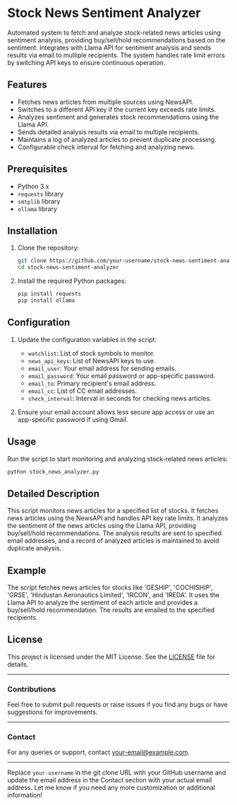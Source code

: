 

# Stock News Sentiment Analyzer

Automated system to fetch and analyze stock-related news articles using sentiment analysis, providing buy/sell/hold recommendations based on the sentiment. Integrates with Llama API for sentiment analysis and sends results via email to multiple recipients. The system handles rate limit errors by switching API keys to ensure continuous operation.

## Features
- Fetches news articles from multiple sources using NewsAPI.
- Switches to a different API key if the current key exceeds rate limits.
- Analyzes sentiment and generates stock recommendations using the Llama API.
- Sends detailed analysis results via email to multiple recipients.
- Maintains a log of analyzed articles to prevent duplicate processing.
- Configurable check interval for fetching and analyzing news.

## Prerequisites
- Python 3.x
- `requests` library
- `smtplib` library
- `ollama` library

## Installation
1. Clone the repository:
   ```bash
   git clone https://github.com/your-username/stock-news-sentiment-analyzer.git
   cd stock-news-sentiment-analyzer
   ```

2. Install the required Python packages:
   ```bash
   pip install requests
   pip install ollama
   ```

## Configuration
1. Update the configuration variables in the script:
   - `watchlist`: List of stock symbols to monitor.
   - `news_api_keys`: List of NewsAPI keys to use.
   - `email_user`: Your email address for sending emails.
   - `email_password`: Your email password or app-specific password.
   - `email_to`: Primary recipient's email address.
   - `email_cc`: List of CC email addresses.
   - `check_interval`: Interval in seconds for checking news articles.

2. Ensure your email account allows less secure app access or use an app-specific password if using Gmail.

## Usage
Run the script to start monitoring and analyzing stock-related news articles:
```bash
python stock_news_analyzer.py
```

## Detailed Description
This script monitors news articles for a specified list of stocks. It fetches news articles using the NewsAPI and handles API key rate limits. It analyzes the sentiment of the news articles using the Llama API, providing buy/sell/hold recommendations. The analysis results are sent to specified email addresses, and a record of analyzed articles is maintained to avoid duplicate analysis.

## Example
The script fetches news articles for stocks like 'GESHIP', 'COCHISHIP', 'GRSE', 'Hindustan Aeronautics Limited', 'IRCON', and 'IREDA'. It uses the Llama API to analyze the sentiment of each article and provides a buy/sell/hold recommendation. The results are emailed to the specified recipients.

## License
This project is licensed under the MIT License. See the [LICENSE](LICENSE) file for details.

---

### Contributions
Feel free to submit pull requests or raise issues if you find any bugs or have suggestions for improvements.

---

### Contact
For any queries or support, contact [your-email@example.com](mailto:your-email@example.com).

---

Replace `your-username` in the git clone URL with your GitHub username and update the email address in the Contact section with your actual email address. Let me know if you need any more customization or additional information!
